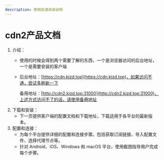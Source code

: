 ```yaml
---
description: 使用前请阅读说明
---
```


# cdn2产品文档

1. 介绍：
   * 使用的时候会得到两个需要了解的东西，一个是浏览器访问的后台地址，一个是需要安装的客户端
   *   后台地址：[https://cdn.kjzd.top](https://cdn.kjzd.top)，如果访问不通，尝试多刷新一下

       备用地址：[http://cdn2.kjzd.top:31000](http://cdn2.kjzd.top:31000)，上述方式访问不了的话，请使用备用地址
2. 下载和安装：
   * 下一页提供客户端的配置文档和下载地址，下载适用于各平台的最新版本。
3. 配置和连接：
   * 为每个平台提供详细的配置和连接步骤。包括获取订阅链接、导入配置文件、选择代理节点等。
   * 针对 Android、iOS、Windows 和 macOS 平台，使用截图指导用户完成每个步骤。
